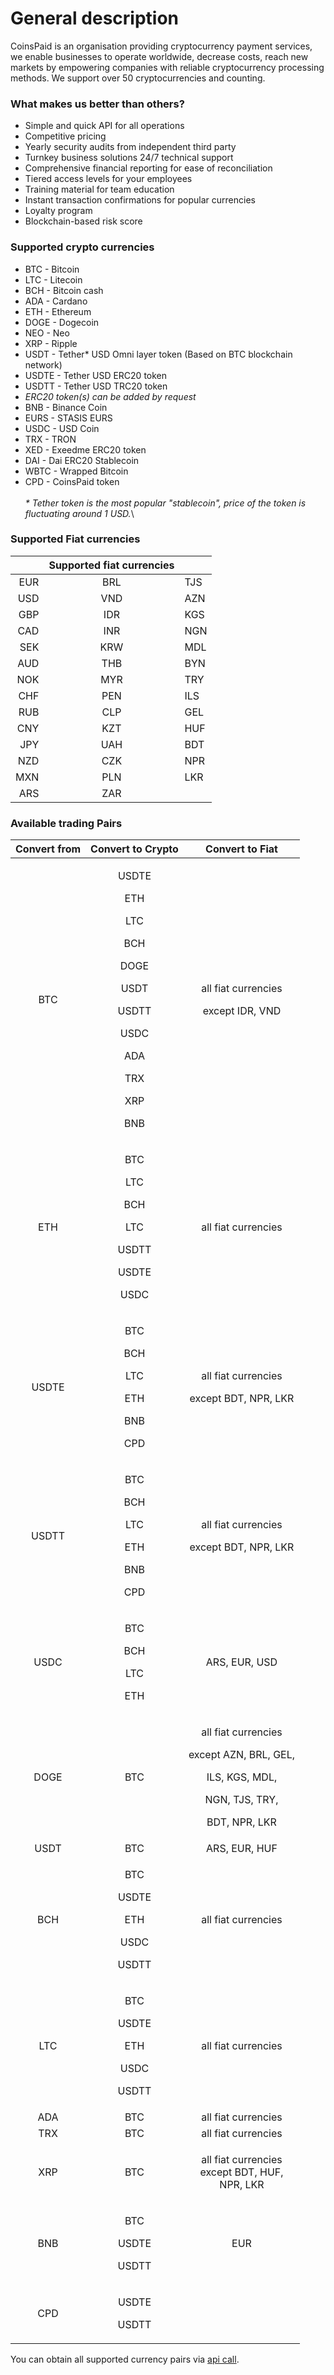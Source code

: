 # General description



CoinsPaid is an organisation providing сryptocurrency payment services, we enable businesses to operate worldwide, decrease costs, reach new markets by empowering companies with reliable cryptocurrency processing methods. We support over 50 cryptocurrencies and counting.

### What makes us better than others?

* Simple and quick API for all operations&#x20;
* Competitive pricing&#x20;
* Yearly security audits from independent third party&#x20;
* Turnkey business solutions 24/7 technical support&#x20;
* Comprehensive financial reporting for ease of reconciliation&#x20;
* Tiered access levels for your employees&#x20;
* Training material for team education&#x20;
* Instant transaction confirmations for popular currencies
* Loyalty program&#x20;
* Blockchain-based risk score

### Supported crypto currencies

* BTC - Bitcoin
* LTC - Litecoin
* BCH - Bitcoin cash
* ADA - Cardano
* ETH - Ethereum
* DOGE - Dogecoin
* NEO - Neo
* XRP - Ripple
* USDT - Tether\* USD Omni layer token (Based on BTC blockchain network)&#x20;
* USDTE - Tether USD ERC20 token
* USDTT - Tether USD TRC20 token
* _ERC20 token(s) can be added by request_
* BNB - Binance Coin
* EURS - STASIS EURS
* USDC - USD Coin
* TRX - TRON
* XED - Exeedme ERC20 token
* DAI - Dai ERC20 Stablecoin
* WBTC - Wrapped Bitcoin
* CPD - CoinsPaid token\
  \
  _\* Tether token is the most popular "stablecoin", price of the token is fluctuating around 1 USD._\


### Supported Fiat currencies

|     | **Supported fiat currencies** |     |
| --: | :---------------------------: | --- |
| EUR |              BRL              | TJS |
| USD |              VND              | AZN |
| GBP |              IDR              | KGS |
| CAD |              INR              | NGN |
| SEK |              KRW              | MDL |
| AUD |              THB              | BYN |
| NOK |              MYR              | TRY |
| CHF |              PEN              | ILS |
| RUB |              CLP              | GEL |
| CNY |              KZT              | HUF |
| JPY |              UAH              | BDT |
| NZD |              CZK              | NPR |
| MXN |              PLN              | LKR |
| ARS |              ZAR              |     |

### Available trading Pairs

| **Convert from** |                                                      **Convert to Crypto**                                                      |                                                    **Convert to Fiat**                                                   |
| :--------------: | :-----------------------------------------------------------------------------------------------------------------------------: | :----------------------------------------------------------------------------------------------------------------------: |
|        BTC       | <p>USDTE</p><p>ETH</p><p>LTC</p><p>BCH</p><p>DOGE</p><p>USDT</p><p>USDTT</p><p>USDC</p><p>ADA</p><p>TRX</p><p>XRP</p><p>BNB</p> |                                     <p>all fiat currencies</p><p>except IDR, VND</p>                                     |
|        ETH       |                           <p>BTC</p><p>LTC</p><p>BCH</p><p>LTC</p><p>USDTT</p><p>USDTE</p><p>USDC</p>                           |                                                    all fiat currencies                                                   |
|       USDTE      |                                   <p>BTC</p><p>BCH</p><p>LTC</p><p>ETH</p><p>BNB</p><p>CPD</p>                                  |                                <p>all fiat currencies </p><p>except BDT, NPR, LKR<br></p>                                |
|       USDTT      |                                  <p>BTC</p><p>BCH</p><p>LTC</p><p>ETH</p><p>BNB </p><p>CPD</p>                                  |                                  <p>all fiat currencies </p><p>except BDT, NPR, LKR</p>                                  |
|       USDC       |                                             <p>BTC</p><p>BCH</p><p>LTC</p><p>ETH</p>                                            |                                                       ARS, EUR, USD                                                      |
|       DOGE       |                                                               BTC                                                               | <p>all fiat currencies </p><p>except AZN, BRL, GEL, </p><p>ILS, KGS, MDL, </p><p>NGN, TJS, TRY, </p><p>BDT, NPR, LKR</p> |
|       USDT       |                                                               BTC                                                               |                                                       ARS, EUR, HUF                                                      |
|        BCH       |                                     <p>BTC</p><p>USDTE</p><p>ETH</p><p>USDC</p><p>USDTT</p>                                     |                                                    all fiat currencies                                                   |
|        LTC       |                                     <p>BTC</p><p>USDTE</p><p>ETH</p><p>USDC</p><p>USDTT</p>                                     |                                                    all fiat currencies                                                   |
|        ADA       |                                                               BTC                                                               |                                                    all fiat currencies                                                   |
|        TRX       |                                                               BTC                                                               |                                                    all fiat currencies                                                   |
|        XRP       |                                                               BTC                                                               |                               <p>all fiat currencies<br> except BDT, HUF,<br> NPR, LKR</p>                               |
|        BNB       |                                                <p>BTC</p><p>USDTE</p><p>USDTT</p>                                               |                                                            EUR                                                           |
|        CPD       |                                                     <p>USDTE</p><p>USDTT</p>                                                    |                                                                                                                          |

You can obtain all supported currency pairs via [api call](api-documentation/api-reference.md#get-list-of-exchangeable-currency-pairs).
